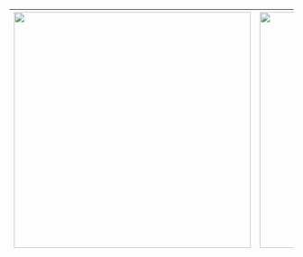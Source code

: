 | <a href="https://github.com/anuraghazra/github-readme-stats"><img align="center" width=420px src="https://github-readme-stats.vercel.app/api?username=yukkodesu&theme=tokyonight" /> </a> |<a href="https://github.com/anuraghazra/github-readme-stats"><img align="center" width=420px src="https://github-readme-stats.vercel.app/api/wakatime?username=@yukkodesu&theme=tokyonight&layout=compact" /> </a>|
| ---------------------------------------------------------------------------------------------------------------------------------------------------------------------------- | ---------------------------------------------------------------------------------------------------------------------------------------------------------------------------- |
